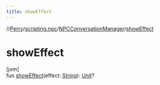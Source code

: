 ```yaml
---
title: showEffect
---
```

//[Perry](../../../index.html)/[scripting.npc](../index.html)/[NPCConversationManager](index.html)/[showEffect](show-effect.html)



# showEffect



[jvm]\
fun [showEffect](show-effect.html)(effect: [String](https://kotlinlang.org/api/latest/jvm/stdlib/kotlin/-string/index.html)): [Unit](https://kotlinlang.org/api/latest/jvm/stdlib/kotlin/-unit/index.html)?




